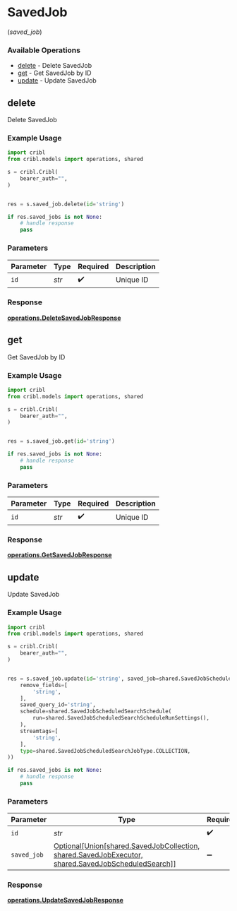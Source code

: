 # SavedJob
(*saved_job*)

### Available Operations

* [delete](#delete) - Delete SavedJob
* [get](#get) - Get SavedJob by ID
* [update](#update) - Update SavedJob

## delete

Delete SavedJob

### Example Usage

```python
import cribl
from cribl.models import operations, shared

s = cribl.Cribl(
    bearer_auth="",
)


res = s.saved_job.delete(id='string')

if res.saved_jobs is not None:
    # handle response
    pass
```

### Parameters

| Parameter          | Type               | Required           | Description        |
| ------------------ | ------------------ | ------------------ | ------------------ |
| `id`               | *str*              | :heavy_check_mark: | Unique ID          |


### Response

**[operations.DeleteSavedJobResponse](../../models/operations/deletesavedjobresponse.md)**


## get

Get SavedJob by ID

### Example Usage

```python
import cribl
from cribl.models import operations, shared

s = cribl.Cribl(
    bearer_auth="",
)


res = s.saved_job.get(id='string')

if res.saved_jobs is not None:
    # handle response
    pass
```

### Parameters

| Parameter          | Type               | Required           | Description        |
| ------------------ | ------------------ | ------------------ | ------------------ |
| `id`               | *str*              | :heavy_check_mark: | Unique ID          |


### Response

**[operations.GetSavedJobResponse](../../models/operations/getsavedjobresponse.md)**


## update

Update SavedJob

### Example Usage

```python
import cribl
from cribl.models import operations, shared

s = cribl.Cribl(
    bearer_auth="",
)


res = s.saved_job.update(id='string', saved_job=shared.SavedJobScheduledSearch(
    remove_fields=[
        'string',
    ],
    saved_query_id='string',
    schedule=shared.SavedJobScheduledSearchSchedule(
        run=shared.SavedJobScheduledSearchScheduleRunSettings(),
    ),
    streamtags=[
        'string',
    ],
    type=shared.SavedJobScheduledSearchJobType.COLLECTION,
))

if res.saved_jobs is not None:
    # handle response
    pass
```

### Parameters

| Parameter                                                                                                                              | Type                                                                                                                                   | Required                                                                                                                               | Description                                                                                                                            |
| -------------------------------------------------------------------------------------------------------------------------------------- | -------------------------------------------------------------------------------------------------------------------------------------- | -------------------------------------------------------------------------------------------------------------------------------------- | -------------------------------------------------------------------------------------------------------------------------------------- |
| `id`                                                                                                                                   | *str*                                                                                                                                  | :heavy_check_mark:                                                                                                                     | Unique ID                                                                                                                              |
| `saved_job`                                                                                                                            | [Optional[Union[shared.SavedJobCollection, shared.SavedJobExecutor, shared.SavedJobScheduledSearch]]](../../models/shared/savedjob.md) | :heavy_minus_sign:                                                                                                                     | SavedJob object to be updated                                                                                                          |


### Response

**[operations.UpdateSavedJobResponse](../../models/operations/updatesavedjobresponse.md)**

